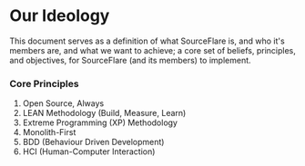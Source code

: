 # Our Ideology
This document serves as a definition of what SourceFlare is, and who it's members are, and what we want to achieve; a core set of beliefs, principles, and objectives, for SourceFlare (and its members) to implement.

### Core Principles
  1) Open Source, Always
  2) LEAN Methodology (Build, Measure, Learn) 
  3) Extreme Programming (XP) Methodology
  4) Monolith-First
  5) BDD (Behaviour Driven Development)
  6) HCI (Human-Computer Interaction)

